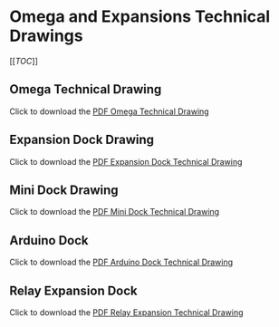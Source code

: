 # Omega and Expansions Technical Drawings

[[_TOC_]]

## Omega Technical Drawing
Click to download the [PDF Omega Technical Drawing](OMEGA_DRAWING.pdf)

## Expansion Dock Drawing

Click to download the [PDF Expansion Dock Technical Drawing](EXPANSION_DOCK_DRAWING.pdf)

## Mini Dock Drawing

Click to download the [PDF Mini Dock Technical Drawing](MINI_DOCK_DRAWING.pdf)

## Arduino Dock

Click to download the [PDF Arduino Dock Technical Drawing](ARDUINO_DOCK_DRAWING.pdf)

## Relay Expansion Dock

Click to download the [PDF Relay Expansion Technical Drawing](RELAY_EXPANSION_DRAWING.pdf)
